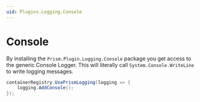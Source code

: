 ```yaml
---
uid: Plugins.Logging.Console
---
```


# Console

By installing the `Prism.Plugin.Logging.Console` package you get access to the generic Console Logger. This will literally call `System.Console.WriteLine` to write logging messages.

```cs
containerRegistry.UsePrismLogging(logging => {
    logging.AddConsole();
});
```
